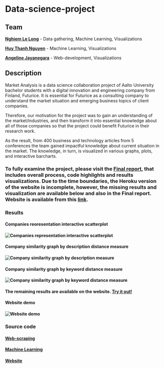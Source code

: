 # Data-science-project
## Team 
[**Nghiem Le Long**](www.linkedin.com/in/le-long-nghiem/) - Data gathering, Machine Learning, Visualizations


[**Huy Thanh Nguyen**]( www.linkedin.com/in/huy-nguyen-thanh) - Machine Learning, Visualizations


[**Angeline Jayanegara**](www.linkedin.com/in/angelinejayanegara/) - Web-development, Visualizations

## Description
Market Analysis is a data science collaboration project of Aalto University bachelor students with a digital innovation and engineering company from Finland, Futurice. 
It is essential for Futurice as a consulting company to understand the market situation and emerging business topics of client companies. 


Therefore, our motivation for the project was to gain an understanding of the market/industries, and then transform it into essential knowledge about all of those companies so that the project could benefit Futurice in their research work.


As the result, from 400 business and technology articles from 5 conferences the team gained impactful knowledge about current situation in the market. The knowledge, in turn, is visualized in various graphs, plots, and interactive barcharts.


### To fully examine the project, please visit the [Final report](https://docs.google.com/document/d/1ZlW0jN_-YeFXaHFqtsxEePpSCyPvxBmePFNQE8Lc78A/edit?usp=sharing), that includes overall process, code highlights and results visualizations. Due to the time boundaries, the Heroku version of the website is incomplete, however, the missing results and visualization are available below and also in the Final report. Website is available from this [link](https://market-highlights.herokuapp.com/). 

### Results
#### Companies reoresentation interactive scatterplot 
#### ![Companies representation interactive scatterplot](https://j.gifs.com/yoqwYw.gif)

#### Company similarity graph by description distance measure
#### ![Company similarity graph by description measure](https://j.gifs.com/r8j2Ak.gif)

#### Company similarity graph by keyword distance measure
#### ![Company similarity graph by keyword distance measure](https://j.gifs.com/xnp6Jz.gif)

#### The remaining results are available on the website. [Try it out!](https://market-highlights.herokuapp.com/)
#### Website demo
#### ![Website demo](https://j.gifs.com/Gv1R3r.gif)




### Source code
#### [Web-scraping](https://github.com/angelineov/Data-science-project/tree/master/Webscraping)
#### [Machine Learning](https://github.com/angelineov/Data-science-project/tree/master/Machine%20Learning)
#### [Website](https://github.com/angelineov/Data-science-project/tree/master/Website)



